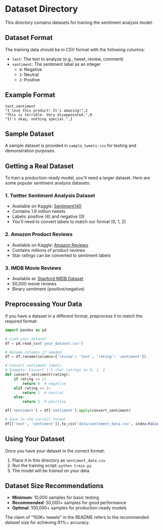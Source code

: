 # Dataset Directory

This directory contains datasets for training the sentiment analysis model.

## Dataset Format

The training data should be in CSV format with the following columns:

- `text`: The text to analyze (e.g., tweet, review, comment)
- `sentiment`: The sentiment label as an integer
  - `0`: Negative
  - `1`: Neutral
  - `2`: Positive

## Example Format

```csv
text,sentiment
"I love this product! It's amazing!",2
"This is terrible. Very disappointed.",0
"It's okay, nothing special.",1
```

## Sample Dataset

A sample dataset is provided in `sample_tweets.csv` for testing and demonstration purposes.

## Getting a Real Dataset

To train a production-ready model, you'll need a larger dataset. Here are some popular sentiment analysis datasets:

### 1. Twitter Sentiment Analysis Dataset
- Available on Kaggle: [Sentiment140](https://www.kaggle.com/datasets/kazanova/sentiment140)
- Contains 1.6 million tweets
- Labels: positive (4) and negative (0)
- You'll need to convert labels to match our format (0, 1, 2)

### 2. Amazon Product Reviews
- Available on Kaggle: [Amazon Reviews](https://www.kaggle.com/datasets/bittlingmayer/amazonreviews)
- Contains millions of product reviews
- Star ratings can be converted to sentiment labels

### 3. IMDB Movie Reviews
- Available at: [Stanford IMDB Dataset](http://ai.stanford.edu/~amaas/data/sentiment/)
- 50,000 movie reviews
- Binary sentiment (positive/negative)

## Preprocessing Your Data

If you have a dataset in a different format, preprocess it to match the required format:

```python
import pandas as pd

# Load your dataset
df = pd.read_csv('your_dataset.csv')

# Rename columns if needed
df = df.rename(columns={'review': 'text', 'rating': 'sentiment'})

# Convert sentiment labels
# Example: Convert 1-5 star ratings to 0, 1, 2
def convert_sentiment(rating):
    if rating <= 2:
        return 0  # negative
    elif rating == 3:
        return 1  # neutral
    else:
        return 2  # positive

df['sentiment'] = df['sentiment'].apply(convert_sentiment)

# Save in the correct format
df[['text', 'sentiment']].to_csv('data/sentiment_data.csv', index=False)
```

## Using Your Dataset

Once you have your dataset in the correct format:

1. Place it in this directory as `sentiment_data.csv`
2. Run the training script: `python train.py`
3. The model will be trained on your data

## Dataset Size Recommendations

- **Minimum**: 10,000 samples for basic testing
- **Recommended**: 50,000+ samples for good performance
- **Optimal**: 100,000+ samples for production-ready models

The claim of "150K+ tweets" in the README refers to the recommended dataset size for achieving 91%+ accuracy.
